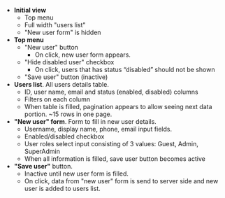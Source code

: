* __Initial view__
    * Top menu
    * Full width "users list"
    * "New user form" is hidden
* __Top menu__
    * "New user" button
        * On click, new user form appears. 
    * "Hide disabled user" checkbox
        * On click, users that has status “disabled” should not be shown    
    * "Save user" button (inactive)
* __Users list__. All users details table.
    * ID, user name, email and status (enabled, disabled) columns
    * Filters on each column
    * When table is filled, pagination appears to allow seeing next data portion. ~15 rows in one page. 
* __"New user" form__. Form to fill in new user details.
    * Username, display name, phone, email input fields. 
    * Enabled/disabled checkbox
    * User roles select input consisting of 3 values: Guest, Admin, SuperAdmin
    * When all information is filled, save user button becomes active
* __"Save user"__ button.
    * Inactive until new user form is filled. 
    * On click, data from "new user" form is send to server side and new user is added to users list. 

